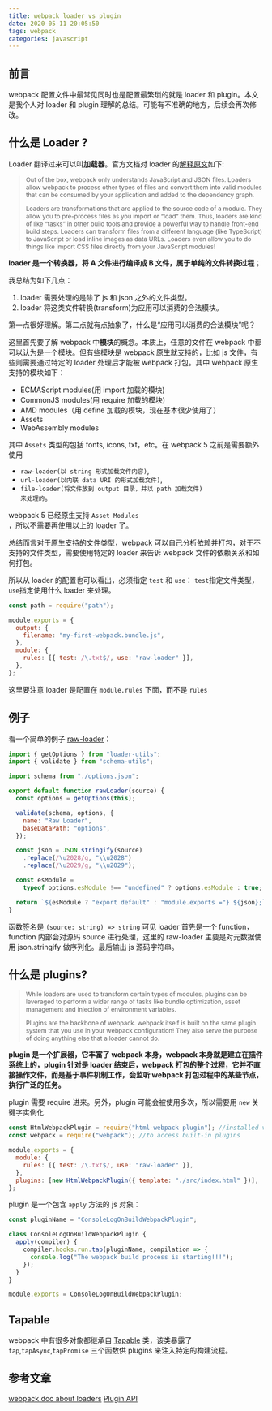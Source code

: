```yaml
---
title: webpack loader vs plugin
date: 2020-05-11 20:05:50
tags: webpack
categories: javascript
---
```


## 前言

webpack 配置文件中最常见同时也是配置最繁琐的就是 loader 和 plugin。本文是我个人对 loader 和 plugin 理解的总结。可能有不准确的地方，后续会再次修改。

## 什么是 Loader ?

Loader 翻译过来可以叫**加载器**。官方文档对 loader 的[解释原文](https://webpack.js.org/concepts/#loaders)如下:

<blockquote style='font-size:12px;text-align:left'>
Out of the box, webpack only understands JavaScript and JSON files. Loaders allow webpack to process other types of files and convert them into valid modules that can be consumed by your application and added to the dependency graph.

Loaders are transformations that are applied to the source code of a module. They allow you to pre-process files as you import or “load” them. Thus, loaders are kind of like “tasks” in other build tools and provide a powerful way to handle front-end build steps. Loaders can transform files from a different language (like TypeScript) to JavaScript or load inline images as data URLs. Loaders even allow you to do things like import CSS files directly from your JavaScript modules!

</blockquote>

**loader 是一个转换器，将 A 文件进行编译成 B 文件，属于单纯的文件转换过程**；

我总结为如下几点：

1. loader 需要处理的是除了 js 和 json 之外的文件类型。
2. loader 将这类文件转换(transform)为应用可以消费的合法模块。

第一点很好理解。第二点就有点抽象了，什么是“应用可以消费的合法模块”呢？
<!--more-->
这里首先要了解 webpack 中**模块**的概念。本质上，任意的文件在 webpack 中都可以认为是一个模块。但有些模块是 webpack 原生就支持的，比如 js 文件，有些则需要通过特定的 loader 处理后才能被 webpack 打包。其中 webpack 原生支持的模块如下：

- ECMAScript modules(用 import 加载的模块)
- CommonJS modules(用 require 加载的模块)
- AMD modules（用 define 加载的模块，现在基本很少使用了）
- Assets
- WebAssembly modules

其中 <code>Assets</code> 类型的包括 fonts, icons, txt，etc。在 webpack 5 之前是需要额外使用

- <code>raw-loader(以 string 形式加载文件内容)</code>,
- <code>url-loader(以内联 data URI 的形式加载文件)</code>,
- <code>file-loader(将文件放到 output 目录，并以 path 加载文件) 来处理的</code>。

webpack 5 已经原生支持 <code>Asset Modules </code>，所以不需要再使用以上的 loader 了。

总结而言对于原生支持的文件类型，webpack 可以自己分析依赖并打包，对于不支持的文件类型，需要使用特定的 loader 来告诉 webpack 文件的依赖关系和如何打包。

所以从 loader 的配置也可以看出，必须指定 <code>test</code> 和 <code>use</code>：
<code>test</code>指定文件类型，<code>use</code>指定使用什么 loader 来处理。

```js
const path = require("path");

module.exports = {
  output: {
    filename: "my-first-webpack.bundle.js",
  },
  module: {
    rules: [{ test: /\.txt$/, use: "raw-loader" }],
  },
};
```

这里要注意 loader 是配置在 <code>module.rules</code> 下面，而不是 <code>rules</code>

## 例子

看一个简单的例子 [raw-loader](https://github.com/webpack-contrib/raw-loader/blob/master/src/index.js)：

```js
import { getOptions } from "loader-utils";
import { validate } from "schema-utils";

import schema from "./options.json";

export default function rawLoader(source) {
  const options = getOptions(this);

  validate(schema, options, {
    name: "Raw Loader",
    baseDataPath: "options",
  });

  const json = JSON.stringify(source)
    .replace(/\u2028/g, "\\u2028")
    .replace(/\u2029/g, "\\u2029");

  const esModule =
    typeof options.esModule !== "undefined" ? options.esModule : true;

  return `${esModule ? "export default" : "module.exports ="} ${json};`;
}
```

函数签名是 <code>(source: string) => string</code>
可见 loader 首先是一个 function， function 内部会对源码 source 进行处理，这里的 raw-loader 主要是对元数据使用 json.stringify 做序列化。最后输出 js 源码字符串。

## 什么是 plugins?

<blockquote style='font-size:12px;text-align:left'>
While loaders are used to transform certain types of modules, plugins can be leveraged to perform a wider range of tasks like bundle optimization, asset management and injection of environment variables.

Plugins are the backbone of webpack. webpack itself is built on the same plugin system that you use in your webpack configuration!
They also serve the purpose of doing anything else that a loader cannot do.

</blockquote>

**plugin 是一个扩展器，它丰富了 webpack 本身，webpack 本身就是建立在插件系统上的，plugin 针对是 loader 结束后，webpack 打包的整个过程，它并不直接操作文件，而是基于事件机制工作，会监听 webpack 打包过程中的某些节点，执行广泛的任务。**

plugin 需要 require 进来。另外，plugin 可能会被使用多次，所以需要用 <code>new</code> 关键字实例化

```js
const HtmlWebpackPlugin = require("html-webpack-plugin"); //installed via npm
const webpack = require("webpack"); //to access built-in plugins

module.exports = {
  module: {
    rules: [{ test: /\.txt$/, use: "raw-loader" }],
  },
  plugins: [new HtmlWebpackPlugin({ template: "./src/index.html" })],
};
```

plugin 是一个包含 <code>apply</code> 方法的 js 对象：

```js
const pluginName = "ConsoleLogOnBuildWebpackPlugin";

class ConsoleLogOnBuildWebpackPlugin {
  apply(compiler) {
    compiler.hooks.run.tap(pluginName, compilation => {
      console.log("The webpack build process is starting!!!");
    });
  }
}

module.exports = ConsoleLogOnBuildWebpackPlugin;
```

## Tapable

webpack 中有很多对象都继承自 [Tapable](https://github.com/webpack/tapable#tapable) 类，该类暴露了 <code>tap</code>,<code>tapAsync</code>,<code>tapPromise</code> 三个函数供 plugins 来注入特定的构建流程。

## 参考文章

[webpack doc about loaders](https://webpack.js.org/concepts/#loaders)
[Plugin API](https://webpack.js.org/api/plugins/)
